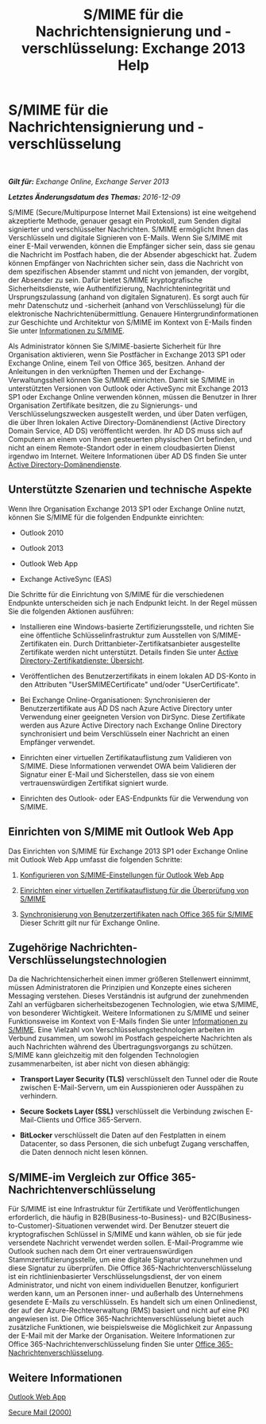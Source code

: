﻿---
title: 'S/MIME für die Nachrichtensignierung und -verschlüsselung: Exchange 2013 Help'
TOCTitle: S/MIME für die Nachrichtensignierung und -verschlüsselung
ms:assetid: 887c710b-0ec6-4ff0-8065-5f05f74afef3
ms:mtpsurl: https://technet.microsoft.com/de-de/library/Dn626158(v=EXCHG.150)
ms:contentKeyID: 61212666
ms.date: 04/24/2018
mtps_version: v=EXCHG.150
ms.translationtype: HT
---

# S/MIME für die Nachrichtensignierung und -verschlüsselung

 

_**Gilt für:** Exchange Online, Exchange Server 2013_

_**Letztes Änderungsdatum des Themas:** 2016-12-09_

S/MIME (Secure/Multipurpose Internet Mail Extensions) ist eine weitgehend akzeptierte Methode, genauer gesagt ein Protokoll, zum Senden digital signierter und verschlüsselter Nachrichten. S/MIME ermöglicht Ihnen das Verschlüsseln und digitale Signieren von E-Mails. Wenn Sie S/MIME mit einer E-Mail verwenden, können die Empfänger sicher sein, dass sie genau die Nachricht im Postfach haben, die der Absender abgeschickt hat. Zudem können Empfänger von Nachrichten sicher sein, dass die Nachricht von dem spezifischen Absender stammt und nicht von jemanden, der vorgibt, der Absender zu sein. Dafür bietet S/MIME kryptografische Sicherheitsdienste, wie Authentifizierung, Nachrichtenintegrität und Ursprungszulassung (anhand von digitalen Signaturen). Es sorgt auch für mehr Datenschutz und -sicherheit (anhand von Verschlüsselung) für die elektronische Nachrichtenübermittlung. Genauere Hintergrundinformationen zur Geschichte und Architektur von S/MIME im Kontext von E-Mails finden Sie unter [Informationen zu S/MIME](https://go.microsoft.com/fwlink/?linkid=393948).

Als Administrator können Sie S/MIME-basierte Sicherheit für Ihre Organisation aktivieren, wenn Sie Postfächer in Exchange 2013 SP1 oder Exchange Online, einem Teil von Office 365, besitzen. Anhand der Anleitungen in den verknüpften Themen und der Exchange-Verwaltungsshell können Sie S/MIME einrichten. Damit sie S/MIME in unterstützten Versionen von Outlook oder ActiveSync mit Exchange 2013 SP1 oder Exchange Online verwenden können, müssen die Benutzer in Ihrer Organisation Zertifikate besitzen, die zu Signierungs- und Verschlüsselungszwecken ausgestellt werden, und über Daten verfügen, die über Ihren lokalen Active Directory-Domänendienst (Active Directory Domain Service, AD DS) veröffentlicht werden. Ihr AD DS muss sich auf Computern an einem von Ihnen gesteuerten physischen Ort befinden, und nicht an einem Remote-Standort oder in einem cloudbasierten Dienst irgendwo im Internet. Weitere Informationen über AD DS finden Sie unter [Active Directory-Domänendienste](https://go.microsoft.com/fwlink/?linkid=394064).

## Unterstützte Szenarien und technische Aspekte

Wenn Ihre Organisation Exchange 2013 SP1 oder Exchange Online nutzt, können Sie S/MIME für die folgenden Endpunkte einrichten:

  - Outlook 2010

  - Outlook 2013

  - Outlook Web App

  - Exchange ActiveSync (EAS)

Die Schritte für die Einrichtung von S/MIME für die verschiedenen Endpunkte unterscheiden sich je nach Endpunkt leicht. In der Regel müssen Sie die folgenden Aktionen ausführen:

  - Installieren eine Windows-basierte Zertifizierungsstelle, und richten Sie eine öffentliche Schlüsselinfrastruktur zum Ausstellen von S/MIME-Zertifikaten ein. Durch Drittanbieter-Zertifikatsanbieter ausgestellte Zertifikate werden nicht unterstützt. Details finden Sie unter [Active Directory-Zertifikatdienste: Übersicht](https://technet.microsoft.com/library/hh831740.aspx).

  - Veröffentlichen des Benutzerzertifikats in einem lokalen AD DS-Konto in den Attributen "UserSMIMECertificate" und/oder "UserCertificate".

  - Bei Exchange Online-Organisationen: Synchronisieren der Benutzerzertifikate aus AD DS nach Azure Active Directory unter Verwendung einer geeigneten Version von DirSync. Diese Zertifikate werden aus Azure Active Directory nach Exchange Online Directory synchronisiert und beim Verschlüsseln einer Nachricht an einen Empfänger verwendet.

  - Einrichten einer virtuellen Zertifikatauflistung zum Validieren von S/MIME. Diese Informationen verwendet OWA beim Validieren der Signatur einer E-Mail und Sicherstellen, dass sie von einem vertrauenswürdigen Zertifikat signiert wurde.

  - Einrichten des Outlook- oder EAS-Endpunkts für die Verwendung von S/MIME.

## Einrichten von S/MIME mit Outlook Web App

Das Einrichten von S/MIME für Exchange 2013 SP1 oder Exchange Online mit Outlook Web App umfasst die folgenden Schritte:

1.  [Konfigurieren von S/MIME-Einstellungen für Outlook Web App](configure-s-mime-settings-for-outlook-web-app-exchange-2013-help.md)

2.  [Einrichten einer virtuellen Zertifikatauflistung für die Überprüfung von S/MIME](set-up-virtual-certificate-collection-to-validate-s-mime-exchange-2013-help.md)

3.  [Synchronisierung von Benutzerzertifikaten nach Office 365 für S/MIME](https://technet.microsoft.com/de-de/library/dn626159\(v=exchg.150\)) Dieser Schritt gilt nur für Exchange Online.

## Zugehörige Nachrichten-Verschlüsselungstechnologien

Da die Nachrichtensicherheit einen immer größeren Stellenwert einnimmt, müssen Administratoren die Prinzipien und Konzepte eines sicheren Messaging verstehen. Dieses Verständnis ist aufgrund der zunehmenden Zahl an verfügbaren sicherheitsbezogenen Technologien, wie etwa S/MIME, von besonderer Wichtigkeit. Weitere Informationen zu S/MIME und seiner Funktionsweise im Kontext von E-Mails finden Sie unter [Informationen zu S/MIME](https://go.microsoft.com/fwlink/?linkid=393948). Eine Vielzahl von Verschlüsselungstechnologien arbeiten im Verbund zusammen, um sowohl im Postfach gespeicherte Nachrichten als auch Nachrichten während des Übertragungsvorgangs zu schützen. S/MIME kann gleichzeitig mit den folgenden Technologien zusammenarbeiten, ist aber nicht von diesen abhängig:

  -  **Transport Layer Security (TLS)** verschlüsselt den Tunnel oder die Route zwischen E-Mail-Servern, um ein Ausspionieren oder Ausspähen zu verhindern.

  -  **Secure Sockets Layer (SSL)** verschlüsselt die Verbindung zwischen E-Mail-Clients und Office 365-Servern.

  -  **BitLocker** verschlüsselt die Daten auf den Festplatten in einem Datacenter, so dass Personen, die sich unbefugt Zugang verschaffen, die Daten dennoch nicht lesen können.

## S/MIME-im Vergleich zur Office 365-Nachrichtenverschlüsselung

Für S/MIME ist eine Infrastruktur für Zertifikate und Veröffentlichungen erforderlich, die häufig in B2B(Business-to-Business)- und B2C(Business-to-Customer)-Situationen verwendet wird. Der Benutzer steuert die kryptografischen Schlüssel in S/MIME und kann wählen, ob sie für jede versendete Nachricht verwendet werden sollen. E-Mail-Programme wie Outlook suchen nach dem Ort einer vertrauenswürdigen Stammzertifizierungsstelle, um eine digitale Signatur vorzunehmen und diese Signatur zu überprüfen. Die Office 365-Nachrichtenverschlüsselung ist ein richtlinienbasierter Verschlüsselungsdienst, der von einem Administrator, und nicht von einem individuellen Benutzer, konfiguriert werden kann, um an Personen inner- und außerhalb des Unternehmens gesendete E-Mails zu verschlüsseln. Es handelt sich um einen Onlinedienst, der auf der Azure-Rechteverwaltung (RMS) basiert und nicht auf eine PKI angewiesen ist. Die Office 365-Nachrichtenverschlüsselung bietet auch zusätzliche Funktionen, wie beispielsweise die Möglichkeit zur Anpassung der E-Mail mit der Marke der Organisation. Weitere Informationen zur Office 365-Nachrichtenverschlüsselung finden Sie unter [Office 365-Nachrichtenverschlüsselung](https://go.microsoft.com/fwlink/?linkid=392525).

## Weitere Informationen

[Outlook Web App](outlook-web-app-exchange-2013-help.md)

[Secure Mail (2000)](https://technet.microsoft.com/de-de/library/cc962043.aspx)

